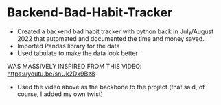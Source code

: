 # Backend-Bad-Habit-Tracker
- Created a backend bad habit tracker with python back in July/August 2022 that automated and documented the time and money saved.
- Imported Pandas library for the data
- Used tabulate to make the data look better



WAS MASSIVELY INSPIRED FROM THIS VIDEO: https://youtu.be/snUk2Dx9Bz8
- Used the video above as the backbone to the project (that said, of course, I added my own twist)
